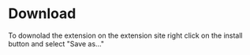# Download

To downolad the extension on the extension site right click on the install button and select "Save as..."

